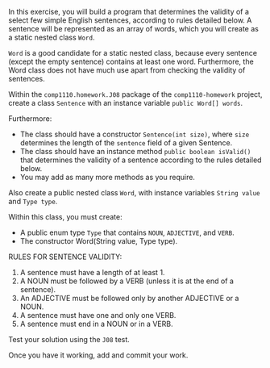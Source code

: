 In this exercise, you will build a program that determines the validity of a
select few simple English sentences, according to rules detailed below. A
sentence will be represented as an array of words, which you will create as a 
static nested class `Word`.

`Word` is a good candidate for a static nested class, because every sentence 
(except the empty sentence) contains at least one word. Furthermore, the Word
class does not have much use apart from checking the validity of sentences.

Within the `comp1110.homework.J08` package of the `comp1110-homework` project,
create a class `Sentence` with an instance variable `public Word[] words`.

Furthermore:
* The class should have a constructor `Sentence(int size)`, where `size`
determines the length of the `sentence` field of a given Sentence.
* The class should have an instance method `public boolean isValid()` that
determines the validity of a sentence according to the rules detailed below.
* You may add as many more methods as you require.

Also create a public nested class `Word`, with instance variables `String value`
and `Type type`.

Within this class, you must create:
* A public enum type `Type` that contains `NOUN`, `ADJECTIVE`, and `VERB`.
* The constructor Word(String value, Type type).

RULES FOR SENTENCE VALIDITY:

1. A sentence must have a length of at least 1.
2. A NOUN must be followed by a VERB (unless it is at the end of a sentence).
3. An ADJECTIVE must be followed only by another ADJECTIVE or a NOUN.
4. A sentence must have one and only one VERB.
5. A sentence must end in a NOUN or in a VERB.

Test your solution using the `J08` test.

Once you have it working, add and commit your work.
